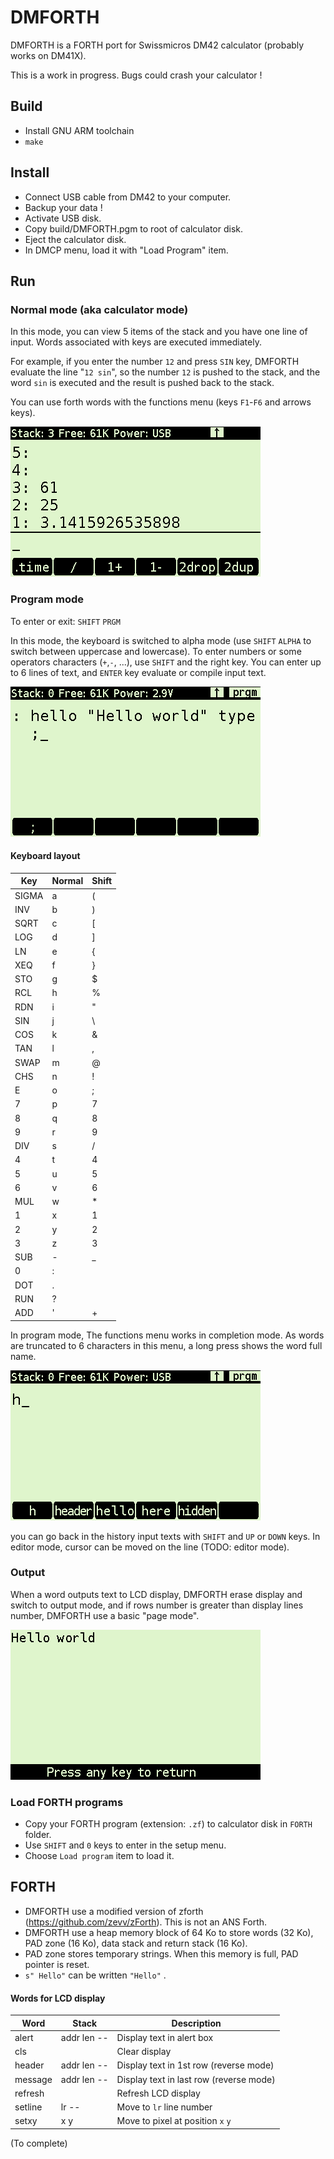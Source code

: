 # DMFORTH
DMFORTH is a FORTH port for Swissmicros DM42 calculator (probably works on DM41X). 

This is a work in progress. Bugs could crash your calculator !

## Build
- Install GNU ARM toolchain
- `make`

## Install
- Connect USB cable from DM42 to your computer.
- Backup your data !
- Activate USB disk.
- Copy build/DMFORTH.pgm to root of calculator disk.
- Eject the calculator disk.
- In DMCP menu, load it with "Load Program" item.

## Run
### Normal mode (aka calculator mode)
In this mode, you can view 5 items of the stack and you have one line of input. Words associated with keys are executed immediately. 

For example, if you enter the number `12` and press `SIN` key, DMFORTH evaluate the line "`12 sin`", so the number `12` is pushed to the stack, and the word `sin` is executed and the result is pushed back to the stack.

You can use forth words with the functions menu (keys `F1`-`F6` and arrows keys).

![](docs/calc.bmp)


### Program mode
To enter or exit: `SHIFT` `PRGM`

In this mode, the keyboard is switched to alpha mode (use `SHIFT` `ALPHA` to switch between uppercase and lowercase). To enter numbers or some operators characters (`+`,`-`, ...), use `SHIFT` and the right key. You can enter up to 6 lines of text, and `ENTER` key evaluate or compile input text.

![](docs/prgm.bmp)


#### Keyboard layout
Key      | Normal   | Shift
---------|----------|---------
 SIGMA   | a        | (
 INV | b | )
 SQRT | c | [
 LOG | d | ]
 LN | e | {
 XEQ | f | }
 STO | g | $
 RCL | h | %
 RDN | i | "
 SIN | j | \
 COS | k | &
 TAN | l | ,
 SWAP | m | @
 CHS | n | !
 E | o | ;
 7 | p | 7
 8 | q | 8
 9 | r | 9
 DIV | s | /
 4 | t | 4
 5 | u | 5
 6 | v | 6
 MUL | w | *
 1 | x | 1
 2 | y | 2
 3 | z | 3
 SUB | - | _
 0 | : | 
 DOT | . | 
 RUN | ?  |
 ADD | ' | +


In program mode, The functions menu works in completion mode. As words are truncated to 6 characters in this menu, a long press shows the word full name.

![](docs/completion.bmp)

you can go back in the history input texts with `SHIFT` and `UP`  or `DOWN` keys. In editor mode, cursor can be moved on the line (TODO: editor mode).



### Output
When a word outputs text to LCD display, DMFORTH erase display and switch to output mode, and if rows number is greater than display lines number, DMFORTH use a basic "page mode". 

![](docs/output.bmp)


### Load FORTH programs
- Copy your FORTH program (extension: `.zf`) to calculator disk in `FORTH` folder.
- Use `SHIFT` and `0` keys to enter in the setup menu.
- Choose `Load program` item to load it.


## FORTH
- DMFORTH use a modified version of zforth (https://github.com/zevv/zForth). This is not an ANS Forth.
- DMFORTH use a heap memory block of 64 Ko to store words (32 Ko), PAD zone (16 Ko), data stack and return stack (16 Ko).
- PAD zone stores temporary strings. When this memory is full, PAD pointer is reset.
- `s" Hello"` can be written `"Hello"` .

#### Words for LCD display

Word       | Stack                 | Description
-----------|-----------------------|---------
alert      |  addr len --          | Display text in alert box
cls        |                       | Clear display
header     |  addr len --          | Display text in 1st row (reverse mode)
message    |  addr len --          | Display text in last row (reverse mode)
refresh    |                       | Refresh LCD display
setline    | lr --                 | Move to `lr` line number
setxy      | x y                   | Move to pixel at position `x` `y` 


(To complete)

